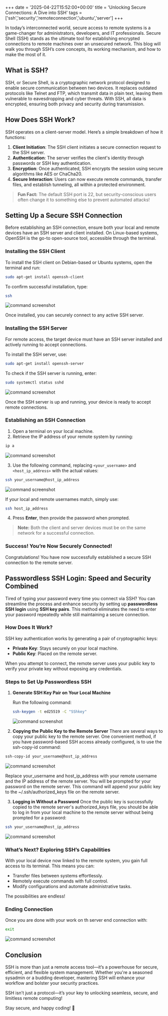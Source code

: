 +++
date = '2025-04-22T15:52:00+00:00'
title = 'Unlocking Secure Connections: A Dive into SSH'
tags = ['ssh','security','remoteconnection','ubuntu','server']
+++


In today’s interconnected world, secure access to remote systems is a game-changer for administrators, developers, and IT professionals. Secure Shell (SSH) stands as the ultimate tool for establishing encrypted connections to remote machines over an unsecured network. This blog will walk you through SSH’s core concepts, its working mechanism, and how to make the most of it.

## What is SSH?

SSH, or Secure Shell, is a cryptographic network protocol designed to enable secure communication between two devices. It replaces outdated protocols like Telnet and FTP, which transmit data in plain text, leaving them vulnerable to eavesdropping and cyber threats. With SSH, all data is encrypted, ensuring both privacy and security during transmission.

## How Does SSH Work?

SSH operates on a client-server model. Here’s a simple breakdown of how it functions:

1. **Client Initiation**: The SSH client initiates a secure connection request to the SSH server.
2. **Authentication**: The server verifies the client's identity through passwords or SSH key authentication.
3. **Encryption**: Once authenticated, SSH encrypts the session using secure algorithms like AES or ChaCha20.
4. **Secure Interaction**: Users can now execute remote commands, transfer files, and establish tunneling, all within a protected environment.

> **Fun Fact:** The default SSH port is 22, but security-conscious users often change it to something else to prevent automated attacks!

## Setting Up a Secure SSH Connection

Before establishing an SSH connection, ensure both your local and remote devices have an SSH server and client installed. On Linux-based systems, OpenSSH is the go-to open-source tool, accessible through the terminal.

### Installing the SSH Client

To install the SSH client on Debian-based or Ubuntu systems, open the terminal and run:

```bash
sudo apt-get install openssh-client
```

To confirm successful installation, type:

```sh
ssh
```

![command screenshot](/ssh1.png)


Once installed, you can securely connect to any active SSH server.

### Installing the SSH Server

For remote access, the target device must have an SSH server installed and actively running to accept connections.

To install the SSH server, use:

```bash
sudo apt-get install openssh-server
```

To check if the SSH server is running, enter:

```bash
sudo systemctl status sshd
```
![command screenshot](/ssh2.png)

Once the SSH server is up and running, your device is ready to accept remote connections.

### Establishing an SSH Connection

1. Open a terminal on your local machine.
2. Retrieve the IP address of your remote system by running:

```bash
ip a
```
![command screenshot](/ssh3.png)

3. Use the following command, replacing `<your_username>` and `<host_ip_address>` with the actual values:

```sh
ssh your_username@host_ip_address
```
![command screenshot](/ssh4.png)

   If your local and remote usernames match, simply use:

```sh
ssh host_ip_address
```

4. Press **Enter**, then provide the password when prompted.

>**Note:** Both the client and server devices must be on the same network for a successful connection.

### **Success! You’re Now Securely Connected!**

Congratulations! You have now successfully established a secure SSH connection to the remote server.

## Passwordless SSH Login: Speed and Security Combined

Tired of typing your password every time you connect via SSH? You can streamline the process and enhance security by setting up **passwordless SSH login** using **SSH key pairs**. This method eliminates the need to enter your password repeatedly while still maintaining a secure connection.

### How Does It Work?

SSH key authentication works by generating a pair of cryptographic keys:
- **Private Key**: Stays securely on your local machine.
- **Public Key**: Placed on the remote server.

When you attempt to connect, the remote server uses your public key to verify your private key without exposing any credentials.

### Steps to Set Up Passwordless SSH

1. **Generate SSH Key Pair on Your Local Machine**

   Run the following command:

   ```bash
   ssh-keygen -t ed25519 -C "SShkey"
   ```

   ![command screenshot](/ssh5.png)


2. **Copying the Public Key to the Remote Server**
   There are several ways to copy your public key to the remote server. One convenient method, if you have password-based SSH access already configured, is to use the ssh-copy-id command:

```bash
ssh-copy-id your_username@host_ip_address
```

![command screenshot](/ssh6.png)

Replace your_username and host_ip_address with your remote username and the IP address of the remote server. You will be prompted for your password on the remote server. This command will append your public key to the ~/.ssh/authorized_keys file on the remote server.

3. **Logging in Without a Password**
Once the public key is successfully copied to the remote server's authorized_keys file, you should be able to log in from your local machine to the remote server without being prompted for a password:

```bash
ssh your_username@host_ip_address
```
![command screenshot](/ssh7.png)

### What’s Next? Exploring SSH’s Capabilities

With your local device now linked to the remote system, you gain full access to its terminal. This means you can:
- Transfer files between systems effortlessly.
- Remotely execute commands with full control.
- Modify configurations and automate administrative tasks.

The possibilities are endless!

### Ending Connection

Once you are done with your work on th server end connection with:

```bash
exit
```
![command screenshot](/ssh8.png)

## Conclusion

SSH is more than just a remote access tool—it’s a powerhouse for secure, efficient, and flexible system management. Whether you're a seasoned sysadmin or a budding developer, mastering SSH will enhance your workflow and bolster your security practices.

SSH isn’t just a protocol—it’s your key to unlocking seamless, secure, and limitless remote computing!

Stay secure, and happy coding! 🚀


